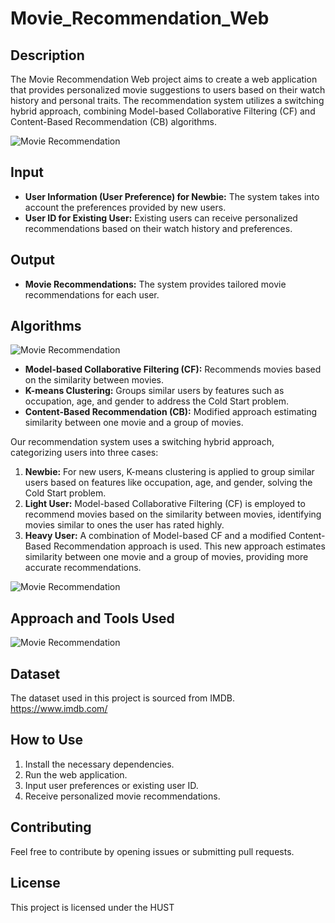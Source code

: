 # Movie_Recommendation_Web

## Description

The Movie Recommendation Web project aims to create a web application that provides personalized movie suggestions to users based on their watch history and personal traits. The recommendation system utilizes a switching hybrid approach, combining Model-based Collaborative Filtering (CF) and Content-Based Recommendation (CB) algorithms.

![Movie Recommendation](https://github.com/minhdo2207/Movie_Recommendation_Web/blob/main/image/IntroPic.png)

## Input

- **User Information (User Preference) for Newbie:** The system takes into account the preferences provided by new users.
- **User ID for Existing User:** Existing users can receive personalized recommendations based on their watch history and preferences.

## Output

- **Movie Recommendations:** The system provides tailored movie recommendations for each user.

## Algorithms

![Movie Recommendation](https://github.com/minhdo2207/Movie_Recommendation_Web/blob/main/image/Model%20Flow.png)


- **Model-based Collaborative Filtering (CF):** Recommends movies based on the similarity between movies.
- **K-means Clustering:** Groups similar users by features such as occupation, age, and gender to address the Cold Start problem.
- **Content-Based Recommendation (CB):** Modified approach estimating similarity between one movie and a group of movies.

Our recommendation system uses a switching hybrid approach, categorizing users into three cases:

1. **Newbie:** For new users, K-means clustering is applied to group similar users based on features like occupation, age, and gender, solving the Cold Start problem.
2. **Light User:** Model-based Collaborative Filtering (CF) is employed to recommend movies based on the similarity between movies, identifying movies similar to ones the user has rated highly.
3. **Heavy User:** A combination of Model-based CF and a modified Content-Based Recommendation approach is used. This new approach estimates similarity between one movie and a group of movies, providing more accurate recommendations.

![Movie Recommendation](https://github.com/minhdo2207/Movie_Recommendation_Web/blob/main/image/content-based_vs_collaborative_light.png)

## Approach and Tools Used

  ![Movie Recommendation](https://github.com/minhdo2207/Movie_Recommendation_Web/blob/main/image/Plan.png)

## Dataset

The dataset used in this project is sourced from IMDB.
https://www.imdb.com/

## How to Use

1. Install the necessary dependencies.
2. Run the web application.
3. Input user preferences or existing user ID.
4. Receive personalized movie recommendations.

## Contributing

Feel free to contribute by opening issues or submitting pull requests.

## License

This project is licensed under the HUST




